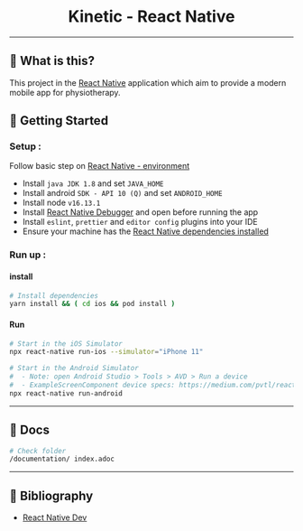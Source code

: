 <div align="center">
  <h1>Kinetic - React Native</h1>
 <hr/>
</div>

## 👋 What is this?

This project in the [React Native](https://reactnative.dev/) application which aim to provide a modern mobile app for
physiotherapy.

## 🚀 Getting Started

### Setup :

Follow basic step on [React Native - environment](https://reactnative.dev/docs/environment-setup)

- Install `java JDK 1.8` and set `JAVA_HOME`
- Install android `SDK - API 10 (Q)` and set `ANDROID_HOME`
- Install node `v16.13.1`
- Install [React Native Debugger](https://github.com/jhen0409/react-native-debugger/releases) and open before running
  the app
- Install `eslint`, `prettier` and `editor config` plugins into your IDE
- Ensure your machine has
  the [React Native dependencies installed](https://facebook.github.io/react-native/docs/getting-started)

### Run up :

#### install

```bash
# Install dependencies
yarn install && ( cd ios && pod install )
```

#### Run

```bash
# Start in the iOS Simulator
npx react-native run-ios --simulator="iPhone 11"
```

```bash
# Start in the Android Simulator
#  - Note: open Android Studio > Tools > AVD > Run a device
#  - ExampleScreenComponent device specs: https://medium.com/pvtl/react-native-android-development-on-mac-ef7481f65e47#d5da
npx react-native run-android
```

---

## 📖 Docs

```bash
# Check folder
/documentation/ index.adoc
```

---

## 👣 Bibliography

- [React Native Dev](https://reactnative.dev/)
